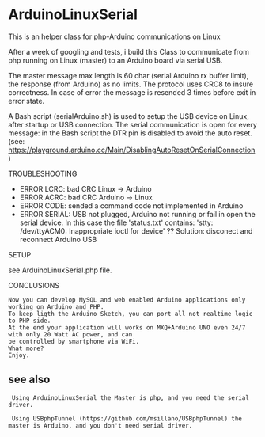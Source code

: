 # ArduinoLinuxSerial
  This is an helper class for php-Arduino communications on Linux

  After a week of googling and tests, i build this Class to communicate from php running on Linux (master) to an Arduino board via serial USB.
  
  The master message max length is 60 char (serial Arduino rx buffer limit), the response (from Arduino) as no limits. The protocol uses CRC8 to insure correctness. In case of error the message is resended 3 times before exit in error state.
  
 A Bash script (serialArduino.sh) is used to setup the USB device on Linux, after startup or USB connection.
  The serial communication is open for every message: in the Bash script the DTR pin is disabled to avoid the auto reset.
  (see: https://playground.arduino.cc/Main/DisablingAutoResetOnSerialConnection)

 TROUBLESHOOTING
 
  - ERROR LCRC: bad CRC Linux -> Arduino
  -  ERROR ACRC: bad CRC Arduino -> Linux
  -  ERROR CODE: sended a command code not implemented in Arduino
  - ERROR SERIAL: USB not plugged, Arduino not running or fail in open the serial device.
       In this case the file 'status.txt' contains: 'stty: /dev/ttyACM0: Inappropriate ioctl for device' ?? 
       Solution: disconect and reconnect Arduino USB

 SETUP

   see ArduinoLinuxSerial.php file.

CONCLUSIONS
   
    Now you can develop MySQL and web enabled Arduino applications only working on Arduino and PHP. 
    To keep ligth the Arduino Sketch, you can port all not realtime logic to PHP side.
    At the end your application will works on MXQ+Arduino UNO even 24/7 with only 20 Watt AC power, and can
    be controlled by smartphone via WiFi.
    What more?
    Enjoy.

  ## see also
  
     Using ArduinoLinuxSerial the Master is php, and you need the serial driver.
  
     Using USBphpTunnel (https://github.com/msillano/USBphpTunnel) the master is Arduino, and you don't need serial driver.
     
     
